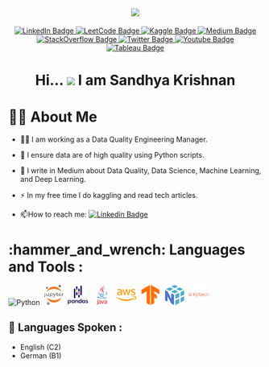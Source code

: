 <div id="header" align="center">
   <img src="https://media.giphy.com/media/nNOAPjUdo4mpZFkDf8/giphy.gif"  width="100px"/>
<div id="header" align="center">  
   <img src="https://komarev.com/ghpvc/?username=SandKrish&style=flat-square&color=blue" alt=""/>
 <div id="badges">
  <a href="https://www.linkedin.com/in/sandhya-krishnan-40a20895/"><img src="https://img.shields.io/badge/LinkedIn-blue?style=for-the-badge&logo=linkedin&logoColor=white" alt="LinkedIn Badge"/>
   <a href="https://leetcode.com/sandhyakrishnan02/">
       <img src="https://img.shields.io/badge/-LeetCode-FFA116?style=for-the-badge&logo=LeetCode&logoColor=black" alt="LeetCode Badge"/>
  <a href="https://www.kaggle.com/sandhyakrishnan02">
    <img src="https://img.shields.io/badge/Kaggle-20BEFF?style=for-the-badge&logo=Kaggle&logoColor=white" alt="Kaggle Badge"/>
  </a>
  <a href="https://medium.com/@sandhyakrishnan02">
    <img src="https://img.shields.io/badge/Medium-12100E?style=for-the-badge&logo=medium&logoColor=white" alt="Medium Badge"/>
  </a>
  <a href="https://stackoverflow.com/users/12939824/sandhya-krishnan">
    <img src="https://img.shields.io/badge/Stack_Overflow-FE7A16?style=for-the-badge&logo=stack-overflow&logoColor=white" alt="StackOverflow Badge"/>
  </a>
  <a href="https://twitter.com/home?lang=en">
    <img src="https://img.shields.io/badge/Twitter-1DA1F2?style=for-the-badge&logo=twitter&logoColor=white" alt="Twitter Badge"/>
  </a>
    <a href="https://www.youtube.com/watch?v=bHWJcS5CbvU&t=1s">
    <img src="https://img.shields.io/badge/YouTube-red?style=for-the-badge&logo=youtube&logoColor=white" alt="Youtube Badge"/>
  </a>
    </a>
    <a href="https://public.tableau.com/app/profile/sandhya.krishnan8275#!/">
    <img src="https://img.shields.io/badge/Tableau-E97627?style=for-the-badge&logo=Tableau&logoColor=white" alt="Tableau Badge"/>
  </a>

 
  <h1>
  Hi...   <img src="https://media.giphy.com/media/hvRJCLFzcasrR4ia7z/giphy.gif" width="30px"/> I am Sandhya Krishnan
</h1>

<div align="left">
  <h1>👩‍💻 About Me </h1>

- :woman_technologist: I am working as a Data Quality Engineering Manager.
  
- :telescope: I ensure data are of high quality using Python scripts.

- :seedling: I write in Medium about Data Quality, Data Science, Machine Learning, and Deep Learning.

- :zap: In my free time I do kaggling and read tech articles.

- :mailbox:How to reach me: [![Linkedin Badge](https://img.shields.io/badge/-Sandhya-blue?style=flat&logo=Linkedin&logoColor=white)](https://www.linkedin.com/in/sandhya-krishnan-40a20895/) </div>

<div align="left">
  <h1>:hammer_and_wrench: Languages and Tools : </h1>
   
  <img src="https://raw.githubusercontent.com/shinokada/shinokada/master/assets/python.png" title="Python" alt="Python" width="40" height="40"/>&nbsp;
  <img src="https://raw.githubusercontent.com/devicons/devicon/master/icons/jupyter/jupyter-original-wordmark.svg" title="Jupyter" alt="Jupyter" width="40" height="40"/>&nbsp;
  <img src="https://github.com/devicons/devicon/blob/master/icons/pandas/pandas-original-wordmark.svg" title="Pandas" alt="Pandas" width="40" height="40"/>&nbsp;
  <img src="https://github.com/devicons/devicon/blob/master/icons/java/java-original-wordmark.svg" title="Java" alt="Java" width="40" height="40"/>&nbsp;
  <img src="https://github.com/devicons/devicon/blob/master/icons/amazonwebservices/amazonwebservices-plain-wordmark.svg" title="AWS" alt="AWS" width="40" height="40"/>&nbsp;
   <img src="https://github.com/devicons/devicon/blob/master/icons/tensorflow/tensorflow-original.svg" title="TensorFlow" alt="TensorFlow" width="40" height="40"/>&nbsp;
   <img src="https://github.com/devicons/devicon/blob/master/icons/numpy/numpy-original.svg" title="NumPy" alt="NumPy" width="40" height="40"/>&nbsp;
   <img src="https://github.com/devicons/devicon/blob/master/icons/pytorch/pytorch-plain-wordmark.svg" title="PyTorch" alt="PyTorch" width="40" height="40"/>&nbsp;

   <div align="left">
  <h2>💎 Languages Spoken : </h2>

- English (C2)
- German (B1)






